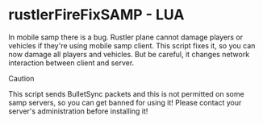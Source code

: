 # rustlerFireFixSAMP - LUA
In mobile samp there is a bug. Rustler plane cannot damage players or vehicles if they're using mobile samp client. This script fixes it, so you can now damage all players and vehicles. But be careful, it changes network interaction between client and server. 

> [!CAUTION]
> This script sends BulletSync packets and this is not permitted on some samp servers, so you can get banned for using it! Please contact your server's administration before installing it!
